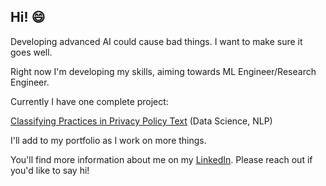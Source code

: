 ## Hi! 😄

Developing advanced AI could cause bad things. I want to make sure it goes well.

Right now I'm developing my skills, aiming towards ML Engineer/Research Engineer. 

Currently I have one complete project:

[Classifying Practices in Privacy Policy Text](https://github.com/calhinchcliffe/nlp_privacy_policies) (Data Science, NLP)

I'll add to my portfolio as I work on more things.

You'll find more information about me on my [LinkedIn](https://www.linkedin.com/in/callumhinchcliffe/).  Please reach out if you'd like to say hi!

<!--
**calhinchcliffe/calhinchcliffe** is a ✨ _special_ ✨ repository because its `README.md` (this file) appears on your GitHub profile.

Here are some ideas to get you started:

- 🔭 I’m currently working on ...
- 🌱 I’m currently learning ...
- 👯 I’m looking to collaborate on ...
- 🤔 I’m looking for help with ...
- 💬 Ask me about ...
- 📫 How to reach me: ...
- 😄 Pronouns: ...
- ⚡ Fun fact: ...
-->
